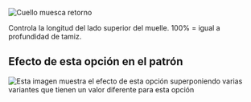 ![Cuello muesca retorno](collarnotchreturn.svg)

Controla la longitud del lado superior del muelle. 100% = igual a profundidad de tamiz.

## Efecto de esta opción en el patrón

![Esta imagen muestra el efecto de esta opción superponiendo varias variantes que tienen un valor diferente para esta opción](jaeger_collarnotchreturn_sample.svg "Efecto de esta opción en el patrón")
